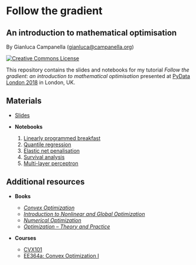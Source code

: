 # Follow the gradient
## An introduction to mathematical optimisation

By Gianluca Campanella (<gianluca@campanella.org>)

[![Creative Commons License](https://i.creativecommons.org/l/by/4.0/80x15.png)](http://creativecommons.org/licenses/by/4.0/)

This repository contains the slides and notebooks for my tutorial *Follow the gradient: an introduction to mathematical optimisation* presented at [PyData London 2018](https://pydata.org/london2018/) in London, UK.

## Materials

* [Slides](https://cdn.rawgit.com/gcampanella/pydata-london-2018/master/slides/pydata_london_2018.pdf)

* **Notebooks**
  1. [Linearly programmed breakfast](https://cdn.rawgit.com/gcampanella/pydata-london-2018/master/notebooks/01_LP_Breakfast.ipynb)
  1. [Quantile regression](https://cdn.rawgit.com/gcampanella/pydata-london-2018/master/notebooks/02_Quantile_Regression.ipynb)
  1. [Elastic net penalisation](https://cdn.rawgit.com/gcampanella/pydata-london-2018/master/notebooks/03_Elastic_Net.ipynb)
  1. [Survival analysis](https://cdn.rawgit.com/gcampanella/pydata-london-2018/master/notebooks/04_Survival_Analysis.ipynb)
  1. [Multi-layer perceptron](https://cdn.rawgit.com/gcampanella/pydata-london-2018/master/notebooks/05_MLP.ipynb)

## Additional resources

* **Books**
  * [*Convex Optimization*](https://web.stanford.edu/~boyd/cvxbook/)
  * [*Introduction to Nonlinear and Global Optimization*](https://www.springer.com/us/book/9780387886695)
  * [*Numerical Optimization*](https://www.springer.com/us/book/9780387303031)
  * [*Optimization – Theory and Practice*](https://www.springer.com/us/book/9780387789767)

* **Courses**
  * [CVX101](https://lagunita.stanford.edu/courses/Engineering/CVX101/Winter2014/about)
  * [EE364a: Convex Optimization I](https://web.stanford.edu/class/ee364a/)
